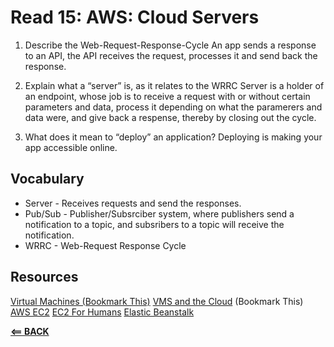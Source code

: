 # Read 15: AWS: Cloud Servers

1. Describe the Web-Request-Response-Cycle
An app sends a response to an API, the API receives the request, processes it and send back the response.

2. Explain what a “server” is, as it relates to the WRRC
Server is a holder of an endpoint, whose job is to receive a request with or without certain parameters and data, process it depending on what the paramerers and data were, and give back a respense, thereby by closing out the cycle.

3. What does it mean to “deploy” an application?
Deploying is making your app accessible online.

## Vocabulary

- Server - Receives requests and send the responses.
- Pub/Sub - Publisher/Subsrciber system, where publishers send a notification to a topic, and subsribers to a topic will receive the notification.
- WRRC - Web-Request Response Cycle

## Resources

[Virtual Machines (Bookmark This)](https://www.youtube.com/watch?v=yIVXjl4SwVo)
[VMS and the Cloud](https://www.youtube.com/watch?v=l0DfHUWMjsU) (Bookmark This)
[AWS EC2](https://aws.amazon.com/ec2/)
[EC2 For Humans](https://www.youtube.com/watch?v=lZMkgOMYYIg)
[Elastic Beanstalk](https://www.youtube.com/watch?v=SrwxAScdyT0)

[**<== BACK**](401-toc.md)